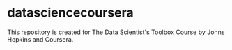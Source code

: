 # datasciencecoursera
This repository is created for The Data Scientist's Toolbox Course by Johns Hopkins and Coursera. 
